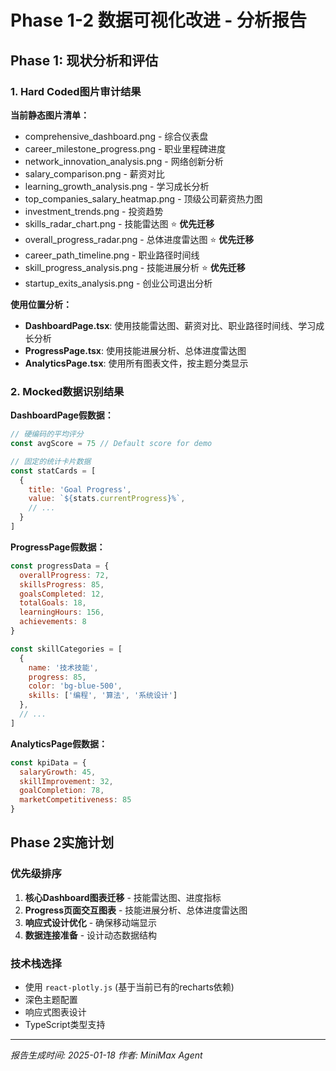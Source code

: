 # Phase 1-2 数据可视化改进 - 分析报告

## Phase 1: 现状分析和评估

### 1. Hard Coded图片审计结果

**当前静态图片清单：**
- comprehensive_dashboard.png - 综合仪表盘
- career_milestone_progress.png - 职业里程碑进度
- network_innovation_analysis.png - 网络创新分析
- salary_comparison.png - 薪资对比
- learning_growth_analysis.png - 学习成长分析
- top_companies_salary_heatmap.png - 顶级公司薪资热力图
- investment_trends.png - 投资趋势
- skills_radar_chart.png - 技能雷达图 ⭐ **优先迁移**
- overall_progress_radar.png - 总体进度雷达图 ⭐ **优先迁移**
- career_path_timeline.png - 职业路径时间线
- skill_progress_analysis.png - 技能进展分析 ⭐ **优先迁移**
- startup_exits_analysis.png - 创业公司退出分析

**使用位置分析：**
- **DashboardPage.tsx**: 使用技能雷达图、薪资对比、职业路径时间线、学习成长分析
- **ProgressPage.tsx**: 使用技能进展分析、总体进度雷达图
- **AnalyticsPage.tsx**: 使用所有图表文件，按主题分类显示

### 2. Mocked数据识别结果

**DashboardPage假数据：**
```javascript
// 硬编码的平均评分
const avgScore = 75 // Default score for demo

// 固定的统计卡片数据
const statCards = [
  {
    title: 'Goal Progress',
    value: `${stats.currentProgress}%`,
    // ...
  }
]
```

**ProgressPage假数据：**
```javascript
const progressData = {
  overallProgress: 72,
  skillsProgress: 85,
  goalsCompleted: 12,
  totalGoals: 18,
  learningHours: 156,
  achievements: 8
}

const skillCategories = [
  {
    name: '技术技能',
    progress: 85,
    color: 'bg-blue-500',
    skills: ['编程', '算法', '系统设计']
  },
  // ...
]
```

**AnalyticsPage假数据：**
```javascript
const kpiData = {
  salaryGrowth: 45,
  skillImprovement: 32,
  goalCompletion: 78,
  marketCompetitiveness: 85
}
```

## Phase 2实施计划

### 优先级排序
1. **核心Dashboard图表迁移** - 技能雷达图、进度指标
2. **Progress页面交互图表** - 技能进展分析、总体进度雷达图  
3. **响应式设计优化** - 确保移动端显示
4. **数据连接准备** - 设计动态数据结构

### 技术栈选择
- 使用 `react-plotly.js` (基于当前已有的recharts依赖)
- 深色主题配置
- 响应式图表设计
- TypeScript类型支持

---
*报告生成时间: 2025-01-18*
*作者: MiniMax Agent*